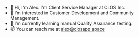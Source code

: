 - 👋 Hi, I’m Alex. I'm Client Service Manager at CLOS Inc. 
- 👀 I’m interested in Customer Development and Community Management.
- 🌱 I’m currently learning manual Quality Assurance testing. 
- 📫 You can reach me at alex@closapp.space

<!---
alexfromclos/alexfromclos is a ✨ special ✨ repository because its `README.md` (this file) appears on your GitHub profile.
You can click the Preview link to take a look at your changes.
--->
